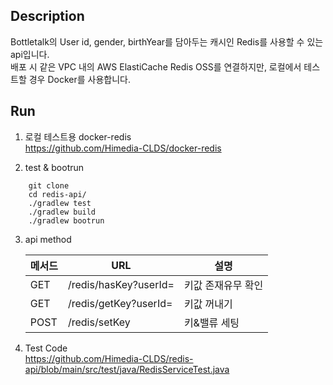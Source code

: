 ## Description
Bottletalk의 User id, gender, birthYear를 담아두는 캐시인 Redis를 사용할 수 있는 api입니다. <br/>
배포 시 같은 VPC 내의 AWS ElastiCache Redis OSS를 연결하지만, 로컬에서 테스트할 경우 Docker를 사용합니다.

## Run
1. 로컬 테스트용 docker-redis <br/>
https://github.com/Himedia-CLDS/docker-redis

2. test & bootrun

```
    git clone
    cd redis-api/
    ./gradlew test
    ./gradlew build
    ./gradlew bootrun
```
  
3. api method

   | 메서드 | URL                                                    | 설명             |
   |-----|--------------------------------------------------------|----------------|
   | GET | /redis/hasKey?userId=                     | 키값 존재유무 확인   |
   | GET | /redis/getKey?userId=               | 키값 꺼내기   |
   | POST |/redis/setKey                |키&밸류 세팅|


4. Test Code<br/>
   https://github.com/Himedia-CLDS/redis-api/blob/main/src/test/java/RedisServiceTest.java
